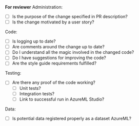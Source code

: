 **For reviewer**
Administration:
- [ ] Is the purpose of the change specified in PR description?
- [ ] Is the change motivated by a user story?

Code:
- [ ] Is logging up to date?
- [ ] Are comments around the change up to date?
- [ ] Do I understand all the magic involved in the changed code?
- [ ] Do I have suggestions for improving the code?
- [ ] Are the style guide requirements fulfilled?

Testing:
- [ ] Are there any proof of the code working?
  - [ ] Unit tests?
  - [ ] Integration tests?
  - [ ] Link to successful run in AzureML Studio?

Data:
- [ ] Is potential data registered properly as a dataset AzureML? 
